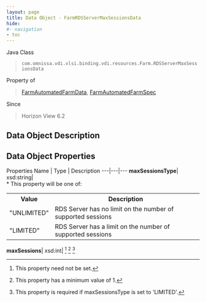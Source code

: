 ```yaml
---
layout: page
title: Data Object - FarmRDSServerMaxSessionsData
hide:
#- navigation
- toc
---
```






Java Class
> `com.omnissa.vdi.vlsi.binding.vdi.resources.Farm.RDSServerMaxSessionsData`

Property of
> [FarmAutomatedFarmData](vdi.resources.Farm.AutomatedFarmData.md#field_detail), [FarmAutomatedFarmSpec](vdi.resources.Farm.AutomatedFarmSpec.md#field_detail)

Since
> Horizon View 6.2


## Data Object Description

## Data Object Properties
Properties
Name |  Type |  Description
---|---|---
**maxSessionsType**|  xsd:string| <br>* This property will be one of:<br><table><tr><th>Value</th><th>Description</th></tr><tr><td>"UNLIMITED"</td><td>RDS Server has no limit on the number of supported sessions</td></tr><tr><td>"LIMITED"</td><td>RDS Server has a limit on the number of supported sessions</td></tr></table>
**maxSessions**|  xsd:int| [^1] [^8] [^9]
 


 


[^1]: This property need not be set.
[^8]: This property has a minimum value of 1.
[^9]: This property is required if maxSessionsType is set to 'LIMITED'.